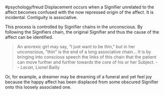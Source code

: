 #psychology/freud
Displacement occurs when a Signifier unrelated to the affect becomes confused with the now repressed origin of the affect. It is incidental. Contiguity is associative.

This process is controlled by Signifier chains in the unconscious. By following the Signifiers chain, the original Signifier and thus the cause of the affect can be identified.

> An anorexic girl may say, "I just want to be thin," but in her unconscious, "thin" is the end of a long associative chain... It is by bringing into conscious speech the links of this chain that the patient can move further and further towards the core of his or her Subject.
> -- *Lacan*, Lionel Bailly

Or, for example, a dreamer may be dreaming of a funeral and yet feel joy because the happy affect has been displaced from some obscured Signifier onto this loosely associated one.